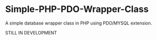 # Simple-PHP-PDO-Wrapper-Class
A simple database wrapper class in PHP using PDO/MYSQL extension.

STILL IN DEVELOPMENT